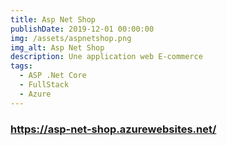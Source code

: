 ```yaml
---
title: Asp Net Shop
publishDate: 2019-12-01 00:00:00
img: /assets/aspnetshop.png
img_alt: Asp Net Shop
description: Une application web E-commerce
tags:
  - ASP .Net Core
  - FullStack
  - Azure
---
```


### https://asp-net-shop.azurewebsites.net/
